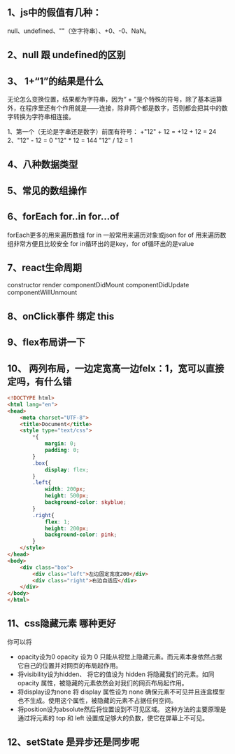 ## 1、js中的假值有几种：
null、undefined、""（空字符串）、+0、-0、NaN。
## 2、null 跟 undefined的区别

## 3、 1+“1”的结果是什么
无论怎么变换位置，结果都为字符串，因为“ + ”是个特殊的符号，除了基本运算外，在程序里还有个作用就是——连接，除非两个都是数字，否则都会把其中的数字转换为字符串相连接。

1、第一个（无论是字串还是数字）前面有符号：
+"12" + 12 = +12 + 12 = 24 
2、"12" - 12 = 0   "12" * 12 = 144   "12" / 12 = 1 

## 4、八种数据类型

## 5、常见的数组操作

## 6、forEach for..in for...of

forEach更多的用来遍历数组
for in 一般常用来遍历对象或json
for of 用来遍历数组非常方便且比较安全
for in循环出的是key，for of循环出的是value

## 7、react生命周期
constructor
render
componentDidMount
componentDidUpdate
componentWillUnmount
## 8、onClick事件 绑定 this

## 9、flex布局讲一下

## 10、 两列布局，一边定宽高一边felx：1，宽可以直接定吗，有什么错
```html
<!DOCTYPE html>
<html lang="en">
<head>
    <meta charset="UTF-8">
    <title>Document</title>
    <style type="text/css">
        *{
            margin: 0;
            padding: 0;
        }
        .box{
            display: flex;
        }
        .left{
            width: 200px;
            height: 500px;
            background-color: skyblue;
        }
        .right{
            flex: 1;
            height: 200px;
            background-color: pink;
        }
    </style>
</head>
<body>
    <div class="box">
        <div class="left">左边固定宽度200</div>
        <div class="right">右边自适应</div>
    </div>
</body>
</html>
```
## 11、css隐藏元素 哪种更好
你可以将
- opacity设为0
opacity 设为 0 只能从视觉上隐藏元素。而元素本身依然占据它自己的位置并对网页的布局起作用。
- 将visibility设为hidden、
将它的值设为 hidden 将隐藏我们的元素。如同 opacity 属性，被隐藏的元素依然会对我们的网页布局起作用。
- 将display设为none
将 display 属性设为 none 确保元素不可见并且连盒模型也不生成。使用这个属性，被隐藏的元素不占据任何空间。
- 将position设为absolute然后将位置设到不可见区域。
这种方法的主要原理是通过将元素的 top 和 left 设置成足够大的负数，使它在屏幕上不可见。

## 12、setState 是异步还是同步呢